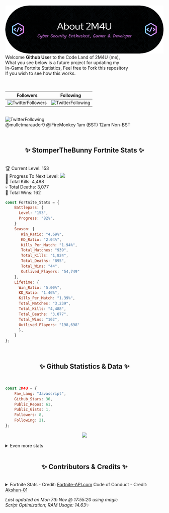
  ![Header](./src/github-banner.png)
  <br>
  Welcome **Github User** to the Code Land of 2M4U (me),<br>
  What you see below is a future project for updating my<br>
  In-Game Fortnite Statistics, Feel free to Fork this repository<br>
  If you wish to see how this works.
  <br><br>
  <br>
  
  | Followers  | Following |
  | ---------- |:---------:|
  | ![TwitterFollowers](https://img.shields.io/badge/Twitter%20Followers-79-blue)  | ![TwitterFollowing](https://img.shields.io/badge/Twitter%20Following-232-blue)  |


  <br>![TwitterFollowing](https://img.shields.io/badge/Latest%20Tweet--blue)<br>
  @mulletmarauder9 @iFireMonkey 1am (BST) 12am Non-BST
   
  <br><h2 align="center"> ✨ StomperTheBunny Fortnite Stats ✨</h2><br>
  🏆 Current Level: 153<br>
  🎉 Progress To Next Level: ![](https://geps.dev/progress/82)<br>
  🎯 Total Kills: 4,488<br>
  💀 Total Deaths: 3,077<br>
  👑 Total Wins: 162<br>

```js
const Fortnite_Stats = {
    Battlepass: {
      Level: "153",
      Progress: "82%",    
    }
    Season: { 
       Win_Ratio: "4.69%",
       KD_Ratio: "2.04%",
       Kills_Per_Match: "1.94%",
       Total_Matches: "939",
       Total_Kills: "1,824",
       Total_Deaths: "895",
       Total_Wins: "44",
       Outlived_Players: "54,749"
    },
    Lifetime: {
      Win_Ratio: "5.00%",
      KD_Ratio: "1.46%",
      Kills_Per_Match: "1.39%",
      Total_Matches: "3,239",
      Total_Kills: "4,488",
      Total_Deaths: "3,077",
      Total_Wins: "162",
      Outlived_Players: "198,698"
      },
    }
}; 
```


<br><h2 align="center"> ✨ Github Statistics & Data ✨</h2><br>

```js
const 2M4U = {
    Fav_Lang: "Javascript",
    Github_Stars: 36,
    Public_Repos: 61,
    Public_Gists: 1,
    Followers: 8,
    Following: 21,
}; 
```

<p align="center">
<img src="https://github-readme-streak-stats.herokuapp.com/?user=2M4U&theme=tokyonight">
</p>
<details>
  <summary>
      Even more stats
  </summary>
  <p align="center">
    <img src="https://github-profile-trophy.vercel.app/?username=2M4U&theme=dracula">
    <img src="https://github-readme-stats.vercel.app/api?username=2M4U&theme=tokyonight&count_private=true&show_icons=true&include_all_commits=true">
  </p>
</details>
<br><h2 align="center"> ✨ Contributors & Credits ✨</h2><br>
<details>
  <summary>
      Fortnite Stats - Credit: <a href="https://fortnite-api.com/?utm_source=github.com/2M4U/2M4U">Fortnite-API.com</a>
      Code of Conduct - Credit: <a href="https://github.com/Akshun-01">Akshun-01</a>
  </summary>
</details>

<!-- Last updated on Mon Nov 07 2022 17:55:20 GMT+0000 (Coordinated Universal Time) ;-;-->
<i>Last updated on  Mon 7th Nov @ 17:55:20 using magic<br>
Script Optimization; RAM Usage: 14.63</i>✨